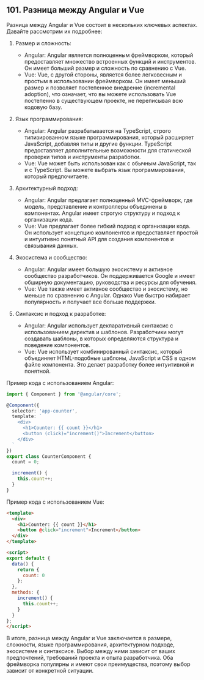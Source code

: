 ## 101. Разница между Angular и Vue

Разница между Angular и Vue состоит в нескольких ключевых аспектах. Давайте рассмотрим их подробнее:

1. Размер и сложность:
   - Angular: Angular является полноценным фреймворком, который предоставляет множество встроенных функций и инструментов. Он имеет больший размер и сложность по сравнению с Vue.
   - Vue: Vue, с другой стороны, является более легковесным и простым в использовании фреймворком. Он имеет меньший размер и позволяет постепенное внедрение (incremental adoption), что означает, что вы можете использовать Vue постепенно в существующем проекте, не переписывая всю кодовую базу.

2. Язык программирования:
   - Angular: Angular разрабатывается на TypeScript, строго типизированном языке программирования, который расширяет JavaScript, добавляя типы и другие функции. TypeScript предоставляет дополнительные возможности для статической проверки типов и инструменты разработки.
   - Vue: Vue может быть использован как с обычным JavaScript, так и с TypeScript. Вы можете выбрать язык программирования, который предпочитаете.

3. Архитектурный подход:
   - Angular: Angular предлагает полноценный MVC-фреймворк, где модель, представление и контроллеры объединены в компонентах. Angular имеет строгую структуру и подход к организации кода.
   - Vue: Vue предлагает более гибкий подход к организации кода. Он использует концепцию компонентов и предоставляет простой и интуитивно понятный API для создания компонентов и связывания данных.

4. Экосистема и сообщество:
   - Angular: Angular имеет большую экосистему и активное сообщество разработчиков. Он поддерживается Google и имеет обширную документацию, руководства и ресурсы для обучения.
   - Vue: Vue также имеет активное сообщество и экосистему, но меньше по сравнению с Angular. Однако Vue быстро набирает популярность и получает все больше поддержки.

5. Синтаксис и подход к разработке:
   - Angular: Angular использует декларативный синтаксис с использованием директив и шаблонов. Разработчики могут создавать шаблоны, в которых определяются структура и поведение компонентов.
   - Vue: Vue использует комбинированный синтаксис, который объединяет HTML-подобные шаблоны, JavaScript и CSS в одном файле компонента. Это делает разработку более интуитивной и понятной.

Пример кода с использованием Angular:

```typescript
import { Component } from '@angular/core';

@Component({
  selector: 'app-counter',
  template: `
    <div>
      <h1>Counter: {{ count }}</h1>
      <button (click)="increment()">Increment</button>
    </div>
  `
})
export class CounterComponent {
  count = 0;

  increment() {
    this.count++;
  }
}
```

Пример кода с использованием Vue:

```html
<template>
  <div>
    <h1>Counter: {{ count }}</h1>
    <button @click="increment">Increment</button>
  </div>
</template>

<script>
export default {
  data() {
    return {
      count: 0
    };
  },
  methods: {
    increment() {
      this.count++;
    }
  }
};
</script>
```

В итоге, разница между Angular и Vue заключается в размере, сложности, языке программирования, архитектурном подходе, экосистеме и синтаксисе. Выбор между ними зависит от ваших предпочтений, требований проекта и опыта разработчика. Оба фреймворка популярны и имеют свои преимущества, поэтому выбор зависит от конкретной ситуации.